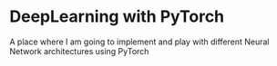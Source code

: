 # DeepLearning with PyTorch
A place where I am going to implement and play with different Neural Network architectures using PyTorch
